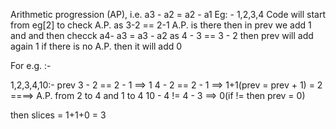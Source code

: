 Arithmetic progression (AP), i.e. a3 - a2 = a2 - a1
Eg: - 1,2,3,4
Code will start from eg[2] to check A.P. 
as 3-2 == 2-1
A.P. is there then in prev we add 1 and and then checck a4- a3 = a3 - a2
as 4 - 3 == 3 - 2 
then prev will add again 1 
if there is no A.P. then it will add 0

For e.g. :- 

1,2,3,4,10:-
                   prev
3 - 2 == 2 - 1 ==>  1
4 - 2 == 2 - 1 ==>  1+1(prev = prev + 1) = 2 ====> A.P. from 2 to 4 and 1 to 4 
10 - 4 != 4 - 3 ==> 0(if != then prev = 0)

then slices = 1+1+0 = 3


